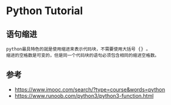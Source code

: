 # Python Tutorial

## 语句缩进

```
python最具特色的就是使用缩进来表示代码块，不需要使用大括号 {} 。
缩进的空格数是可变的，但是同一个代码块的语句必须包含相同的缩进空格数。
```

## 参考
- https://www.imooc.com/search/?type=course&words=python
- https://www.runoob.com/python3/python3-function.html